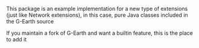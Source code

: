 

This package is an example implementation for a new type of extensions (just like Network extensions), 
in this case, pure Java classes included in the G-Earth source

If you maintain a fork of G-Earth and want a builtin feature, this is the place to add it